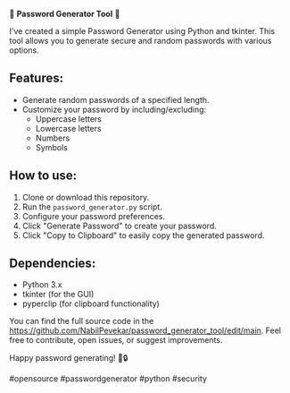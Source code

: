 🔐 **Password Generator Tool** 🔐

I've created a simple Password Generator using Python and tkinter. This tool allows you to generate secure and random passwords with various options.

## Features:
- Generate random passwords of a specified length.
- Customize your password by including/excluding:
  - Uppercase letters
  - Lowercase letters
  - Numbers
  - Symbols

## How to use:
1. Clone or download this repository.
2. Run the `password_generator.py` script.
3. Configure your password preferences.
4. Click "Generate Password" to create your password.
5. Click "Copy to Clipboard" to easily copy the generated password.

## Dependencies:
- Python 3.x
- tkinter (for the GUI)
- pyperclip (for clipboard functionality)

You can find the full source code in the https://github.com/NabilPevekar/password_generator_tool/edit/main. Feel free to contribute, open issues, or suggest improvements.

Happy password generating! 💪🔒

#opensource #passwordgenerator #python #security
